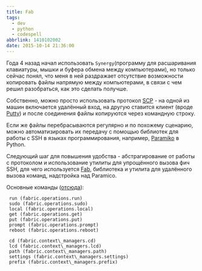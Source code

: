 ```yaml
---
title: Fab
tags:
  - dev
  - python
  - codespell
abbrlink: 1410102002
date: 2015-10-14 21:36:00
---
```

Года 4 назад начал использовать `Synergy`(программу для расшаривания клавиатуры, мышки и буфера обмена между компьютерами), но только сейчас понял, что меня в ней раздражает отсутствие возможности копировать файлы напрямую между компьютерами, в связи с чем решил разобраться, как это сделать получше.

Собственно, можно просто использовать протокол [SCP](https://ru.wikipedia.org/wiki/SCP) - на одной из машин включается удалённый вход, на другую ставится клиент (вроде [Putty](http://www.chiark.greenend.org.uk/~sgtatham/putty/download.html)) и после соединения файлы копируются через командную строку.

Если же файлы перебрасываются регулярно и по похожему сценарию, можно автоматизировать их передачу с помощью библиотек для работы с SSH в языках программирования, например, [Paramiko](http://www.paramiko.org/) в Python.

Следующий шаг для повышения удобства - абстрагирование от работы с протоколом и использование утилиты для упрощённого вызова фич SSH, для чего используется [Fab](http://docs.fabfile.org/en/1.10/#), библиотека и утилита для удалённого вызова команд, надстройка над Paramico.

Основные команды ([отсюда](https://www.digitalocean.com/community/tutorials/how-to-use-fabric-to-automate-administration-tasks-and-deployments)):
```
 run (fabric.operations.run)
 sudo (fabric.operations.sudo)
 local (fabric.operations.local)
 get (fabric.operations.get)
 put (fabric.operations.put)
 prompt (fabric.operations.prompt)
 reboot (fabric.operations.reboot)
```

```
 cd (fabric.context\_managers.cd)
 lcd (fabric.context\_managers.lcd)
 path (fabric.context\_managers.path)
 settings (fabric.context\_managers.settings)
 prefix (fabric.context\_managers.prefix)
```
